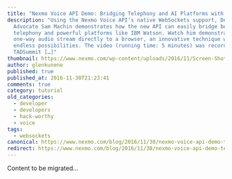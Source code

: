 ```yaml
---
title: "Nexmo Voice API Demo: Bridging Telephony and AI Platforms with WebSockets"
description: "Using the Nexmo Voice API‘s native WebSockets support, Developer
  Advocate Sam Machin demonstrates how the new API can easily bridge between
  telephony and powerful platforms like IBM Watson. Watch him demonstrate a
  one-way audio stream directly to a browser, an innovative technique with
  endless possibilities. The video (running time: 5 minutes) was recorded at
  TADSummit […]"
thumbnail: https://www.nexmo.com/wp-content/uploads/2016/11/Screen-Shot-2016-11-30-at-1.56.42-PM.png
author: glenkunene
published: true
published_at: 2016-11-30T21:23:41
comments: true
category: tutorial
old_categories:
  - developer
  - developers
  - hack-worthy
  - voice
tags:
  - websockets
canonical: https://www.nexmo.com/blog/2016/11/30/nexmo-voice-api-demo-telephony-ai-platforms-websockets
redirect: https://www.nexmo.com/blog/2016/11/30/nexmo-voice-api-demo-telephony-ai-platforms-websockets
---
```

Content to be migrated...